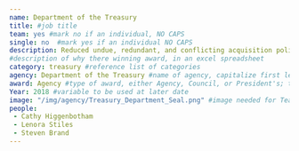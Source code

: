 ```yaml
---
name: Department of the Treasury
title: #job title
team: yes #mark no if an individual, NO CAPS
single: no  #mark yes if an individual NO CAPS
description: Reduced undue, redundant, and conflicting acquisition policies by approximately 55% during the “Acquisition Policy Diet” effort, thereby streamlining acquisitions and lowering risk.
#description of why there winning award, in an excel spreadsheet
category: treasury #reference list of categories
agency: Department of the Treasury #name of agency, capitalize first letter of each name
award: Agency #type of award, either Agency, Council, or President's; this is case sensitive so make sure to match the options listed exactly. This section generates the format of the card
Year: 2018 #variable to be used at later date
image: "/img/agency/Treasury_Department_Seal.png" #image needed for Team award (agency seal) and President's award (headshot); leave empty if and individual Agency award
people:
 - Cathy Higgenbotham
 - Lenora Stiles
 - Steven Brand
---
```

